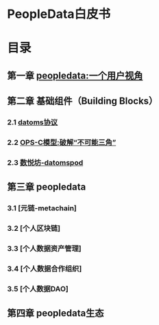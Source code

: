 # PeopleData白皮书

# 目录
## 第一章 [peopledata:一个用户视角](Charter-01.md)
## 第二章 基础组件（Building Blocks）
### 2.1 [datoms协议](Charter-02.md)
### 2.2 [OPS-C模型:破解“不可能三角”](Charter-03.md)
### 2.3 [数悦坊-datomspod](Charter-04.md)
## 第三章 peopledata
### 3.1 [元链-metachain]
### 3.2 [个人区块链]
### 3.3 [个人数据资产管理]
### 3.4 [个人数据合作组织]
### 3.5 [个人数据DAO]
## 第四章 peopledata生态
